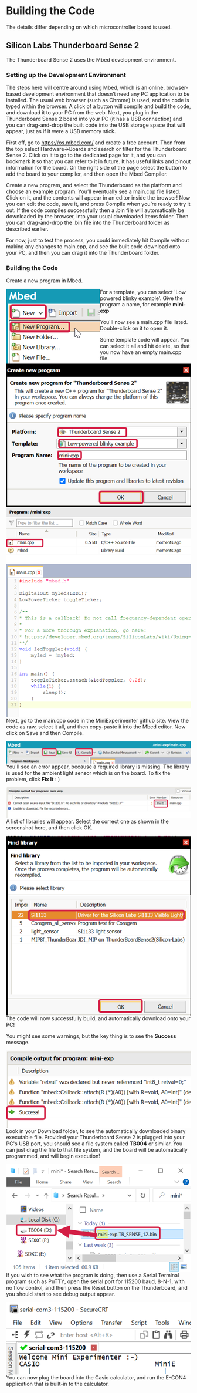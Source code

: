 # Building the Code

The details differ depending on which microcontroller board is used.

## Silicon Labs Thunderboard Sense 2

The Thunderboard Sense 2 uses the Mbed development environment.

### Setting up the Development Environment
The steps here will centre around using Mbed, which is an online, browser-based development environment that doesn’t need any PC application to be installed. The usual web browser (such as Chrome) is used, and the code is typed within the browser. A click of a button will compile and build the code, and download it to your PC from the web. Next, you plug in the Thunderboard Sense 2 board into your PC (it has a USB connection) and you can drag-and-drop the built code into the USB storage space that will appear, just as if it were a USB memory stick.

First off, go to https://os.mbed.com/ and create a free account. Then from the top select Hardware->Boards and search or filter for the Thunderboard Sense 2. Click on it to go to the dedicated page for it, and you can bookmark it so that you can refer to it in future. It has useful links and pinout information for the board. On the right side of the page select the button to add the board to your compiler, and then open the Mbed Compiler. 

Create a new program, and select the Thunderboard as the platform and choose an example program. You’ll eventually see a main.cpp file listed. Click on it, and the contents will appear in an editor inside the browser! Now you can edit the code, save it, and press Compile when you’re ready to try it out. If the code compiles successfully then a .bin file will automatically be downloaded by the browser, into your usual downloaded items folder. Then you can drag-and-drop the .bin file into the Thunderboard folder as described earlier.

For now, just to test the process, you could immediately hit Compile without making any changes to main.cpp, and see the built code download onto your PC, and then you can drag it into the Thunderboard folder.

### Building the Code
Create a new program in Mbed.

<img src="images/mbed10.png" width="256" style="float:left">

For a template, you can select 'Low powered blinky example'. Give the program a name, for example **mini-exp**

<img src="images/mbed20.png" style="float:left">

You'll now see a main.cpp file listed. Double-click on it to open it.

<img src="images/mbed30.png" style="float:left">

Some template code will appear. You can select it all and hit delete, so that you now have an empty main.cpp file.

<img src="images/mbed40.png" style="float:left">

Next, go to the main.cpp code in the MiniExperimenter github site. View the code as raw, select it all, and then copy-paste it into the Mbed editor. Now click on Save and then Compile.

<img src="images/mbed50.png" style="float:left">

You'll see an error appear, because a required library is missing. The library is used for the ambient light sensor which is on the board. To fix the problem, click **Fix It** : )

<img src="images/mbed60.png" style="float:left">

A list of libraries will appear. Select the correct one as shown in the screenshot here, and then click OK.

<img src="images/mbed70.png" style="float:left">

The code will now successfully build, and automatically download onto your PC!

You might see some warnings, but the key thing is to see the **Success** message.

<img src="images/mbed80.png" style="float:left">

Look in your Download folder, to see the automatically downloaded binary executable file. Provided your Thunderboard Sense 2 is plugged into your PC's USB port, you should see a file system called **TB004** or similar. You can just drag the file to that file system, and the board will be automatically programmed, and will begin execution!

<img src="images/mbed90.png" style="float:left">

If you wish to see what the program is doing, then use a Serial Terminal program such as PuTTY, open the serial port for 115200 baud, 8-N-1, with no flow control, and then press the Reset button on the Thunderboard, and you should start to see debug output appear.

<img src="images/mbed100.png" style="float:left">

You can now plug the board into the Casio calculator, and run the E-CON4 application that is built-in to the calculator.



